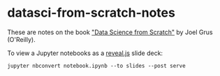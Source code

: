 # datasci-from-scratch-notes
These are notes on the book ["Data Science from Scratch"](http://shop.oreilly.com/product/0636920033400.do) by Joel Grus (O'Reilly).

To view a Jupyter notebooks as a [reveal.js](http://lab.hakim.se/reveal-js/#/) slide deck:

`jupyter nbconvert notebook.ipynb --to slides --post serve`

